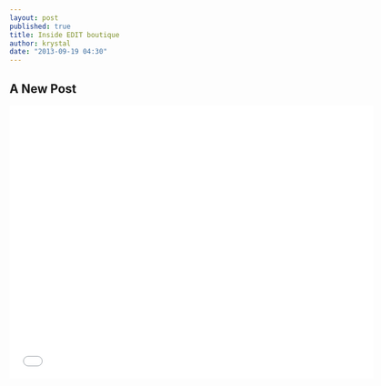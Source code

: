 ```yaml
---
layout: post
published: true
title: Inside EDIT boutique
author: krystal
date: "2013-09-19 04:30"
---
```


## A New Post

<iframe width="640" height="480" src="//www.youtube.com/embed/rqM06s_C-54" frameborder="0" allowfullscreen></iframe>
